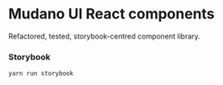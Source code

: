 # Mudano UI React components

Refactored, tested, storybook-centred component library. 

### Storybook


```
yarn run storybook
```

